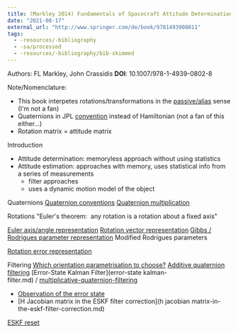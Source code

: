 ```yaml
---
title: (Markley 2014) Fundamentals of Spacecraft Attitude Determination and Control
date: "2021-08-17"
external_url: "http://www.springer.com/de/book/9781493908011"
tags:
  - -resources/-bibliography
  - -sa/processed
  - -resources/-bibliography/bib-skimmed
---
```


Authors: FL Markley, John Crassidis
**DOI**: 10.1007/978-1-4939-0802-8

Note/Nomenclature:

*   This book interpetes rotations/transformations in the [passive/alias](rotations/active-passive-or-alibi-alias-rotation-transformations.md) sense (I'm not a fan)
*   Quaternions in JPL [convention](convention.md) instead of Hamiltonian (not a fan of this either...)
*   Rotation matrix = attitude matrix

Introduction

*   Attitude determination: memoryless approach without using statistics
*   Attitude estimation: approaches with memory, uses statistical info from a series of measurements
    *   filter approaches
    *   uses a dynamic motion model of the object

Quaternions
[Quaternion conventions](quaternion-conventions.md)
[Quaternion multiplication](quaternion-multiplication.md)

Rotations
"Euler's theorem:  any rotation is a rotation about a fixed axis"

[Euler axis/angle representation](euler-axis_angle-representation.md)
[Rotation vector representation](rotation-vector-representation.md)
[Gibbs / Rodrigues parameter representation](gibbs-_-rodrigues-parameter-representation.md)
Modified Rodrigues parameters

[Rotation error representation](rotations/rotation-error-representation.md)

Filtering
[Which orientation parametrisation to choose?](rotations/20.4-which-orientation-parametrisation.md)
[Additive quaternion filtering](additive-quaternion-filtering.md)
[Error-State Kalman Filter](error-state kalman-filter.md) / [multiplicative-quaternion-filtering](multiplicative-quaternion-filtering.md)

*   [Observation of the error state](observation-of-the-error-state.md)
*   [H Jacobian matrix in the ESKF filter correction](h jacobian matrix-in-the-eskf-filter-correction.md)

[ESKF reset](eskf-reset.md)

